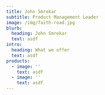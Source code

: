 ```yaml
---
title: John Smrekar
subtitle: Product Management Leader
image: /img/faith-road.jpg
blurb:
  heading: John Smrekar
  text: asdf
intro:
  heading: What we offer
  text: asdf
products:
  - image: ''
    text: asdf
  - image: ''
    text: asdf
---
```


